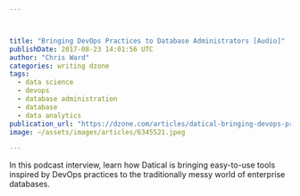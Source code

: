 ```yaml
---



title: "Bringing DevOps Practices to Database Administrators [Audio]"
publishDate: 2017-08-23 14:01:56 UTC
author: "Chris Ward"
categories: writing dzone
tags:
  - data science
  - devops
  - database administration
  - database
  - data analytics
publication_url: "https://dzone.com/articles/datical-bringing-devops-practices-to-database-admi"
image: ~/assets/images/articles/6345521.jpeg

---
```

In this podcast interview, learn how Datical is bringing easy-to-use tools inspired by DevOps practices to the traditionally messy world of enterprise databases.

